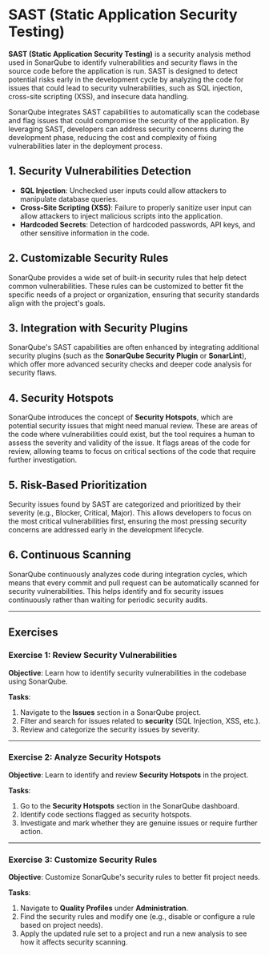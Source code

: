 # SAST (Static Application Security Testing)

**SAST (Static Application Security Testing)** is a security analysis 
method used in SonarQube to identify vulnerabilities and security flaws in 
the source code before the application is run. SAST is designed to detect 
potential risks early in the development cycle by analyzing the code for 
issues that could lead to security vulnerabilities, such as SQL injection, 
cross-site scripting (XSS), and insecure data handling.     

SonarQube integrates SAST capabilities to automatically scan the codebase 
and flag issues that could compromise the security of the application. By 
leveraging SAST, developers can address security concerns during the 
development phase, reducing the cost and complexity of fixing 
vulnerabilities later in the deployment process.    

## 1. Security Vulnerabilities Detection

- **SQL Injection**: Unchecked user inputs could allow attackers to 
  manipulate database queries. 
- **Cross-Site Scripting (XSS)**: Failure to properly sanitize user input 
  can allow attackers to inject malicious scripts into the application.  
- **Hardcoded Secrets**: Detection of hardcoded passwords, API keys, and 
  other sensitive information in the code. 

## 2. Customizable Security Rules

SonarQube provides a wide set of built-in security rules that help detect 
common vulnerabilities. These rules can be customized to better fit the 
specific needs of a project or organization, ensuring that security 
standards align with the project's goals.   

## 3. Integration with Security Plugins

SonarQube's SAST capabilities are often enhanced by integrating additional 
security plugins (such as the **SonarQube Security Plugin** or 
**SonarLint**), which offer more advanced security checks and deeper code 
analysis for security flaws.   

## 4. Security Hotspots

SonarQube introduces the concept of **Security Hotspots**, which are 
potential security issues that might need manual review. These are areas of 
the code where vulnerabilities could exist, but the tool requires a human 
to assess the severity and validity of the issue. It flags areas of the 
code for review, allowing teams to focus on critical sections of the code 
that require further investigation.     

## 5. Risk-Based Prioritization

Security issues found by SAST are categorized and prioritized by their 
severity (e.g., Blocker, Critical, Major). This allows developers to focus 
on the most critical vulnerabilities first, ensuring the most pressing 
security concerns are addressed early in the development lifecycle.   

## 6. Continuous Scanning

SonarQube continuously analyzes code during integration cycles, which means 
that every commit and pull request can be automatically scanned for 
security vulnerabilities. This helps identify and fix security issues 
continuously rather than waiting for periodic security audits.   

---

## Exercises

### Exercise 1: Review Security Vulnerabilities

**Objective**: 
Learn how to identify security vulnerabilities in the codebase using SonarQube.

**Tasks**:
1. Navigate to the **Issues** section in a SonarQube project.
2. Filter and search for issues related to **security** (SQL Injection, XSS, etc.).
3. Review and categorize the security issues by severity.

---

### Exercise 2: Analyze Security Hotspots

**Objective**: 
Learn to identify and review **Security Hotspots** in the project.

**Tasks**:
1. Go to the **Security Hotspots** section in the SonarQube dashboard.
2. Identify code sections flagged as security hotspots.
3. Investigate and mark whether they are genuine issues or require further action.

---

### Exercise 3: Customize Security Rules

**Objective**: 
Customize SonarQube's security rules to better fit project needs.

**Tasks**:
1. Navigate to **Quality Profiles** under **Administration**.
2. Find the security rules and modify one
   (e.g., disable or configure a rule based on project needs). 
3. Apply the updated rule set to a project and run a new analysis to see 
   how it affects security scanning. 
